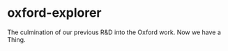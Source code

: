 # oxford-explorer
The culmination of our previous R&amp;D into the Oxford work. Now we have a Thing.
